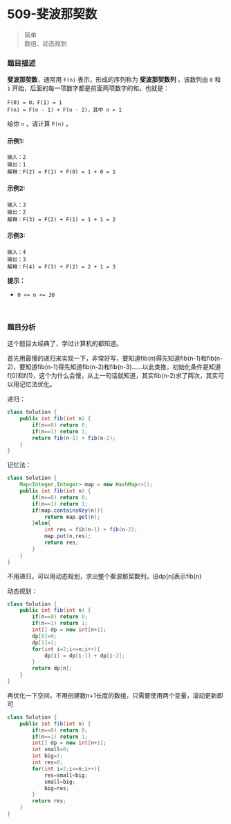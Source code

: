 # 509-斐波那契数

> 简单  
> 数组、动态规划

### 题目描述

**斐波那契数**，通常用 `F(n)` 表示，形成的序列称为 **斐波那契数列** 。该数列由 `0` 和 `1` 开始，后面的每一项数字都是前面两项数字的和。也就是：

```
F(0) = 0，F(1) = 1
F(n) = F(n - 1) + F(n - 2)，其中 n > 1
```

给你 `n` ，请计算 `F(n)` 。

#### 示例1:

```
输入：2
输出：1
解释：F(2) = F(1) + F(0) = 1 + 0 = 1
```

#### 示例2:

```
输入：3
输出：2
解释：F(3) = F(2) + F(1) = 1 + 1 = 2
```

#### 示例3:

```
输入：4
输出：3
解释：F(4) = F(3) + F(2) = 2 + 1 = 3
```

**提示：**

- `0 <= n <= 30`

</br>

### 题目分析

这个题目太经典了，学过计算机的都知道。

首先用最慢的递归来实现一下，非常好写，要知道fib(n)得先知道fib(n-1)和fib(n-2)，要知道fib(n-1)得先知道fib(n-2)和fib(n-3)……以此类推，初始化条件是知道f(0)和f(1)，这个为什么会慢，从上一句话就知道，其实fib(n-2)求了两次，其实可以用记忆法优化。

递归：

```java
class Solution {
    public int fib(int n) {
        if(n==0) return 0;
        if(n==1) return 1;
        return fib(n-1) + fib(n-2);
    }
}
```

记忆法：

```java
class Solution {
    Map<Integer,Integer> map = new HashMap<>();
    public int fib(int n) {
        if(n==0) return 0;
        if(n==1) return 1;
        if(map.containsKey(n)){
            return map.get(n);
        }else{
            int res = fib(n-1) + fib(n-2);
            map.put(n,res);
            return res;
        }
    }
}
```

不用递归，可以用动态规划，求出整个斐波那契数列，设dp[n]表示fib(n)

动态规划：

```java
class Solution {
    public int fib(int n) {
        if(n==0) return 0;
        if(n==1) return 1;
        int[] dp = new int[n+1];
        dp[0]=0;
        dp[1]=1;
        for(int i=2;i<=n;i++){
            dp[i] = dp[i-1] + dp[i-2];
        }
        return dp[n];
    }
}
```

再优化一下空间，不用创建数n+1长度的数组，只需要使用两个变量，滚动更新即可

```java
class Solution {
    public int fib(int n) {
        if(n==0) return 0;
        if(n==1) return 1;
        int[] dp = new int[n+1];
        int small=0;
        int big=1;
        int res=0;
        for(int i=2;i<=n;i++){
            res=small+big;
            small=big;
            big=res;
        }
        return res;
    }
}
```

